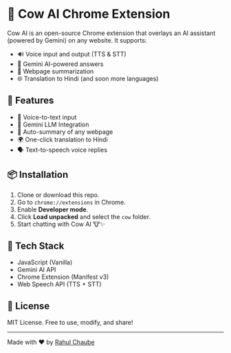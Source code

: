 # 🐄 Cow AI Chrome Extension

Cow AI is an open-source Chrome extension that overlays an AI assistant (powered by Gemini) on any website. It supports:

- 🔊 Voice input and output (TTS & STT)
- 🧠 Gemini AI-powered answers
- 📰 Webpage summarization
- 🌐 Translation to Hindi (and soon more languages)

## 🚀 Features

- 🎤 Voice-to-text input
- 🤖 Gemini LLM Integration
- 📜 Auto-summary of any webpage
- 🌍 One-click translation to Hindi
- 🗣️ Text-to-speech voice replies

## 📦 Installation

1. Clone or download this repo.
2. Go to `chrome://extensions` in Chrome.
3. Enable **Developer mode**.
4. Click **Load unpacked** and select the `cow` folder.
5. Start chatting with Cow AI 🐮✨

## 🔧 Tech Stack

- JavaScript (Vanilla)
- Gemini AI API
- Chrome Extension (Manifest v3)
- Web Speech API (TTS + STT)

## 📜 License

MIT License. Free to use, modify, and share!

---

Made with ❤️ by [Rahul Chaube](https://github.com/your-github-username)
